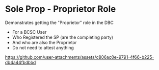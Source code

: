 # Sole Prop - Proprietor Role

Demonstrates getting the "Proprietor" role in the DBC
- For a BCSC User
- Who Registered the SP (are the completing party)
- And who are also the Proprietor
- Do not need to attest anything



https://github.com/user-attachments/assets/c806ac0e-9791-4f66-b225-db4a44fbdbbd

